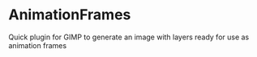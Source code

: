 # AnimationFrames
Quick plugin for GIMP to generate an image with layers ready for use as animation frames
